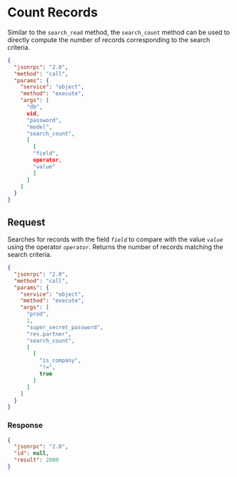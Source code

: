 # Count Records

Similar to the `search_read` method, the `search_count` method can be used to directly compute the number of records corresponding to the search criteria.

``` json title="Method"
{
  "jsonrpc": "2.0",
  "method": "call",
  "params": {
    "service": "object",
    "method": "execute",
    "args": [
      "db",
      uid,
      "password",
      "model",
      "search_count",
      [
        [
        "field",
        operator,
        "value"
        ]
      ]
    ]
  }
}
```

## Request

Searches for records with the field *`field`* to compare with the value *`value`* using the operator *`operator`*. Returns the number of records matching the search criteria.

``` json title="Request body"
{
  "jsonrpc": "2.0",
  "method": "call",
  "params": {
    "service": "object",
    "method": "execute",
    "args": [
      "prod",
      1,
      "super_secret_password",
      "res.partner",
      "search_count",
      [
        [
          "is_company",
          "!=",
          true
        ]
      ]
    ]
  }
}
```

### Response

``` json title="Response body"
{
  "jsonrpc": "2.0",
  "id": null,
  "result": 2000
}
```
